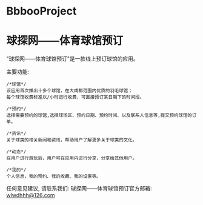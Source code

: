# BbbooProject
# 球探网——体育球馆预订

  "球探网——体育球馆预订"是一款线上预订球馆的应用。

  主要功能:   
  
    /*球馆*/
    该应用首次推出十多个球馆，在大成都范围内优质的羽毛球馆；
    每个球馆收费标准以/小时进行收费，可直接预订某日期下的时间段。

    /*预约*/
    选择需要预约的球馆,选择球场区、预约日期、预约时间、以及联系人信息等,提交预约球馆的订单。

    /*资讯*/ 
    关于球类的相关新闻和资讯，帮助用户了解更多关于球类的文化。

    /*动态*/
    在用户进行游玩后，用户可在应用内进行分享，分享给其他用户。

    /*我的*/ 
    个人信息，我的预约、我的收藏、我的设置等。

   任何意见建议, 请联系我们: 
   球探网——体育球馆预订官方邮箱: wlwdhhh@126.com
